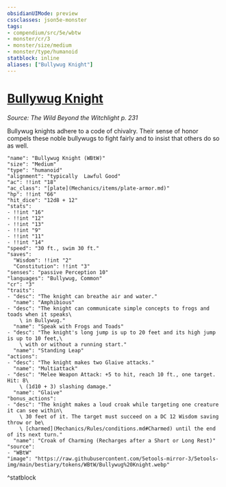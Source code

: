 ```yaml
---
obsidianUIMode: preview
cssclasses: json5e-monster
tags:
- compendium/src/5e/wbtw
- monster/cr/3
- monster/size/medium
- monster/type/humanoid
statblock: inline
aliases: ["Bullywug Knight"]
---
```

# [Bullywug Knight](Mechanics\bestiary\humanoid/bullywug-knight-wbtw.md)
*Source: The Wild Beyond the Witchlight p. 231*  

Bullywug knights adhere to a code of chivalry. Their sense of honor compels these noble bullywugs to fight fairly and to insist that others do so as well.

```statblock
"name": "Bullywug Knight (WBtW)"
"size": "Medium"
"type": "humanoid"
"alignment": "typically  Lawful Good"
"ac": !!int "18"
"ac_class": "[plate](Mechanics/items/plate-armor.md)"
"hp": !!int "66"
"hit_dice": "12d8 + 12"
"stats":
- !!int "16"
- !!int "12"
- !!int "13"
- !!int "9"
- !!int "11"
- !!int "14"
"speed": "30 ft., swim 30 ft."
"saves":
  "Wisdom": !!int "2"
  "Constitution": !!int "3"
"senses": "passive Perception 10"
"languages": "Bullywug, Common"
"cr": "3"
"traits":
- "desc": "The knight can breathe air and water."
  "name": "Amphibious"
- "desc": "The knight can communicate simple concepts to frogs and toads when it speaks\
    \ in Bullywug."
  "name": "Speak with Frogs and Toads"
- "desc": "The knight's long jump is up to 20 feet and its high jump is up to 10 feet,\
    \ with or without a running start."
  "name": "Standing Leap"
"actions":
- "desc": "The knight makes two Glaive attacks."
  "name": "Multiattack"
- "desc": "Melee Weapon Attack: +5 to hit, reach 10 ft., one target. Hit: 8\
    \ (1d10 + 3) slashing damage."
  "name": "Glaive"
"bonus_actions":
- "desc": "The knight makes a loud croak while targeting one creature it can see within\
    \ 30 feet of it. The target must succeed on a DC 12 Wisdom saving throw or be\
    \ [charmed](Mechanics/Rules/conditions.md#Charmed) until the end of its next turn."
  "name": "Croak of Charming (Recharges after a Short or Long Rest)"
"source":
- "WBtW"
"image": "https://raw.githubusercontent.com/5etools-mirror-3/5etools-img/main/bestiary/tokens/WBtW/Bullywug%20Knight.webp"
```
^statblock